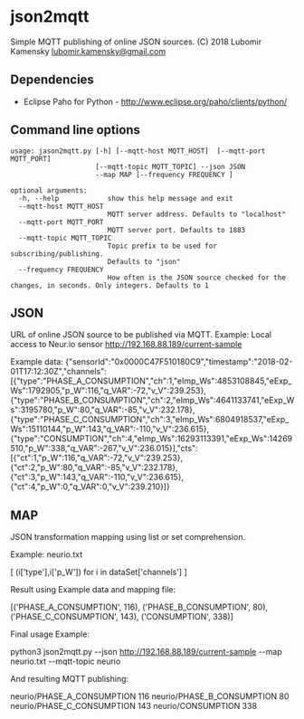 json2mqtt
=========
Simple MQTT publishing of online JSON sources.
(C) 2018 Lubomir Kamensky <lubomir.kamensky@gmail.com> 


Dependencies
------------
* Eclipse Paho for Python - http://www.eclipse.org/paho/clients/python/


Command line options
--------------------
    usage: jason2mqtt.py [-h] [--mqtt-host MQTT_HOST]  [--mqtt-port MQTT_PORT]
                         [--mqtt-topic MQTT_TOPIC] --json JSON
                         --map MAP [--frequency FREQUENCY ]
    
    optional arguments:
      -h, --help            show this help message and exit
      --mqtt-host MQTT_HOST
                            MQTT server address. Defaults to "localhost"
      --mqtt-port MQTT_PORT
                            MQTT server port. Defaults to 1883
      --mqtt-topic MQTT_TOPIC
                            Topic prefix to be used for subscribing/publishing.
                            Defaults to "json"
      --frequency FREQUENCY
                            How often is the JSON source checked for the changes, in seconds. Only integers. Defaults to 1 


JSON
----
URL of online JSON source to be published via MQTT.
Example:  Local access to Neur.io sensor 
http://192.168.88.189/current-sample 

Example data:
{"sensorId":"0x0000C47F510180C9","timestamp":"2018-02-01T17:12:30Z","channels":[{"type":"PHASE_A_CONSUMPTION","ch":1,"eImp_Ws":4853108845,"eExp_Ws":1792905,"p_W":116,"q_VAR":-72,"v_V":239.253},{"type":"PHASE_B_CONSUMPTION","ch":2,"eImp_Ws":4641133741,"eExp_Ws":3195780,"p_W":80,"q_VAR":-85,"v_V":232.178},{"type":"PHASE_C_CONSUMPTION","ch":3,"eImp_Ws":6804918537,"eExp_Ws":15110144,"p_W":143,"q_VAR":-110,"v_V":236.615},{"type":"CONSUMPTION","ch":4,"eImp_Ws":16293113391,"eExp_Ws":14269510,"p_W":338,"q_VAR":-267,"v_V":236.015}],"cts":[{"ct":1,"p_W":116,"q_VAR":-72,"v_V":239.253},{"ct":2,"p_W":80,"q_VAR":-85,"v_V":232.178},{"ct":3,"p_W":143,"q_VAR":-110,"v_V":236.615},{"ct":4,"p_W":0,"q_VAR":0,"v_V":239.210}]}

MAP
---
JSON transformation mapping using list or set comprehension.

Example: neurio.txt

[ (i['type'],i['p_W']) for i in dataSet['channels'] ]

Result using Example data and mapping file: 

[('PHASE_A_CONSUMPTION', 116), ('PHASE_B_CONSUMPTION', 80), ('PHASE_C_CONSUMPTION', 143), ('CONSUMPTION', 338)]

Final usage Example:

python3 json2mqtt.py --json http://192.168.88.189/current-sample --map neurio.txt --mqtt-topic neurio

And resulting MQTT publishing:

neurio/PHASE_A_CONSUMPTION 116
neurio/PHASE_B_CONSUMPTION 80
neurio/PHASE_C_CONSUMPTION 143
neurio/CONSUMPTION 338

